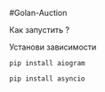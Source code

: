 #Golan-Auction

Как запустить ?

Установи зависимости

```
pip install aiogram

pip install asyncio
```
